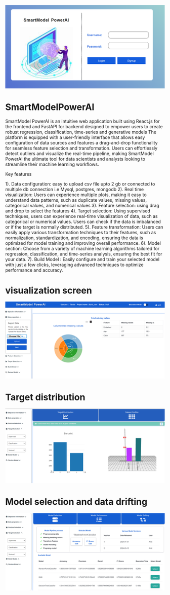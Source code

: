 ![Alt text](misc/smartModel.png?raw=true "SmartModel PowerAI")
# SmartModelPowerAI
SmartModel PowerAI is an intuitive web application built using React.js for the frontend and FastAPI for backend designed to empower users to create robust regression, classification, time-series and generative models
The platform is equipped with a user-friendly interface that allows easy configuration of data sources and features a drag-and-drop functionality for seamless feature selection and transformation. Users can effortlessly detect outliers and visualize the real-time pipeline, making SmartModel PowerAI the ultimate tool for data scientists and analysts looking to streamline their machine learning workflows.

Key features

1). Data configuration: easy to upload csv file upto 2 gb or connected to multiple db connection i.e Mysql, postgres, mongodb
2). Real time visualization: Users can experience multiple plots, making it easy to understand data patterns, such as duplicate values, missing values, categorical values, and numerical values
3). Feature selection: using drag and drop to select the features
4). Target selection: Using supervised techniques, users can experience real-time visualization of data, such as categorical or numerical values. Users can check if the data is imbalanced or if the target is normally distributed.
5). Feature transformation: Users can easily apply various transformation techniques to their features, such as normalization, standardization, and encoding, ensuring the data is optimized for model training and improving overall performance.
6). Model section: Choose from a variety of machine learning algorithms tailored for regression, classification, and time-series analysis, ensuring the best fit for your data.
7). Build Model : Easily configure and train your selected model with just a few clicks, leveraging advanced techniques to optimize performance and accuracy.

# visualization screen
![Alt text](misc/import_screen.png?raw=true "Title")
# Target distribution
![Alt text](misc/target_dis.png?raw=true "Title")
# Model selection and data drifting 
![Alt text](misc/Model_performance.png?raw=true "Title")


